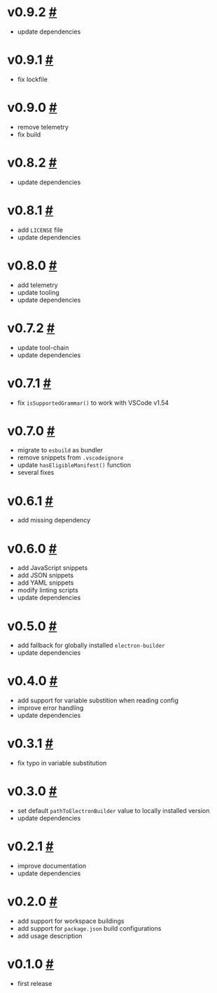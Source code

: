 # v0.9.2 [#](https://github.com/idleberg/vscode-electron-builder/releases/tag/v0.9.2)

-   update dependencies

# v0.9.1 [#](https://github.com/idleberg/vscode-electron-builder/releases/tag/v0.9.1)

-   fix lockfile

# v0.9.0 [#](https://github.com/idleberg/vscode-electron-builder/releases/tag/v0.9.0)

-   remove telemetry
-   fix build

# v0.8.2 [#](https://github.com/idleberg/vscode-electron-builder/releases/tag/v0.8.2)

-   update dependencies

# v0.8.1 [#](https://github.com/idleberg/vscode-electron-builder/releases/tag/v0.8.1)

-   add `LICENSE` file
-   update dependencies

# v0.8.0 [#](https://github.com/idleberg/vscode-electron-builder/releases/tag/v0.8.0)

-   add telemetry
-   update tooling
-   update dependencies

# v0.7.2 [#](https://github.com/idleberg/vscode-electron-builder/releases/tag/v0.7.2)

-   update tool-chain
-   update dependencies

# v0.7.1 [#](https://github.com/idleberg/vscode-electron-builder/releases/tag/v0.7.1)

-   fix `isSupportedGrammar()` to work with VSCode v1.54

# v0.7.0 [#](https://github.com/idleberg/vscode-electron-builder/releases/tag/v0.7.0)

-   migrate to `esbuild` as bundler
-   remove snippets from `.vscodeignore`
-   update `hasEligibleManifest()` function
-   several fixes

# v0.6.1 [#](https://github.com/idleberg/vscode-electron-builder/releases/tag/v0.6.1)

-   add missing dependency

# v0.6.0 [#](https://github.com/idleberg/vscode-electron-builder/releases/tag/v0.6.0)

-   add JavaScript snippets
-   add JSON snippets
-   add YAML snippets
-   modify linting scripts
-   update dependencies

# v0.5.0 [#](https://github.com/idleberg/vscode-electron-builder/releases/tag/v0.5.0)

-   add fallback for globally installed `electron-builder`
-   update dependencies

# v0.4.0 [#](https://github.com/idleberg/vscode-electron-builder/releases/tag/v0.4.0)

-   add support for variable substition when reading config
-   improve error handling
-   update dependencies

# v0.3.1 [#](https://github.com/idleberg/vscode-electron-builder/releases/tag/v0.3.1)

-   fix typo in variable substitution

# v0.3.0 [#](https://github.com/idleberg/vscode-electron-builder/releases/tag/v0.3.0)

-   set default `pathToElectronBuilder` value to locally installed version
-   update dependencies

# v0.2.1 [#](https://github.com/idleberg/vscode-electron-builder/releases/tag/v0.2.1)

-   improve documentation
-   update dependencies

# v0.2.0 [#](https://github.com/idleberg/vscode-electron-builder/releases/tag/v0.2.0)

-   add support for workspace buildings
-   add support for `package.json` build configurations
-   add usage description

# v0.1.0 [#](https://github.com/idleberg/vscode-electron-builder/releases/tag/v0.1.0)

-   first release
